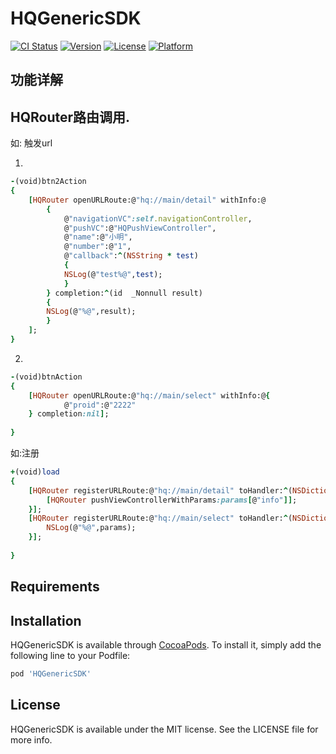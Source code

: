 # HQGenericSDK

[![CI Status](https://img.shields.io/travis/TomInWorker/HQGenericSDK.svg?style=flat)](https://travis-ci.org/TomInWorker/HQGenericSDK)
[![Version](https://img.shields.io/cocoapods/v/HQGenericSDK.svg?style=flat)](https://cocoapods.org/pods/HQGenericSDK)
[![License](https://img.shields.io/cocoapods/l/HQGenericSDK.svg?style=flat)](https://cocoapods.org/pods/HQGenericSDK)
[![Platform](https://img.shields.io/cocoapods/p/HQGenericSDK.svg?style=flat)](https://cocoapods.org/pods/HQGenericSDK)

## 功能详解

## HQRouter路由调用.

如: 触发url

1. 
```ruby
-(void)btn2Action
{
    [HQRouter openURLRoute:@"hq://main/detail" withInfo:@
        {
            @"navigationVC":self.navigationController,
            @"pushVC":@"HQPushViewController",
            @"name":@"小明",
            @"number":@"1",
            @"callback":^(NSString * test)
            {
            NSLog(@"test%@",test);
            }
        } completion:^(id  _Nonnull result) 
        {
        NSLog(@"%@",result);
        }
    ];
}
```

2. 
```ruby
-(void)btnAction
{
    [HQRouter openURLRoute:@"hq://main/select" withInfo:@{
            @"proid":@"2222"
    } completion:nil];
    
}   
```

如:注册
```ruby
+(void)load
{
    [HQRouter registerURLRoute:@"hq://main/detail" toHandler:^(NSDictionary * _Nonnull params) {
        [HQRouter pushViewControllerWithParams:params[@"info"]];
    }];
    [HQRouter registerURLRoute:@"hq://main/select" toHandler:^(NSDictionary * _Nonnull params) {
        NSLog(@"%@",params);
    }];
    
}
```

## Requirements

## Installation

HQGenericSDK is available through [CocoaPods](https://cocoapods.org). To install
it, simply add the following line to your Podfile:

```ruby
pod 'HQGenericSDK'
```


## License

HQGenericSDK is available under the MIT license. See the LICENSE file for more info.
